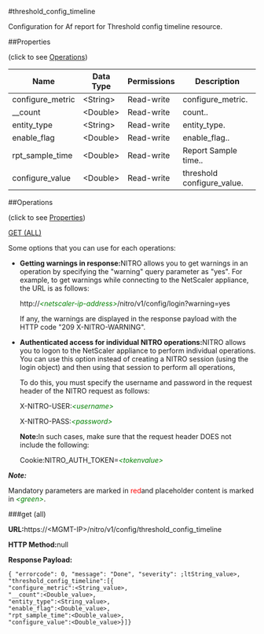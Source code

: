 #threshold_config_timeline

Configuration for Af report for Threshold config timeline resource.


##Properties 
<span>(click to see [Operations](#opera))</span>


<table><thead><tr><th>Name</th><th>Data Type</th><th>Permissions</th><th>Description</th></tr></thead><tbody><tr><td>configure_metric</td><td>&lt;String></td><td>Read-write</td><td>configure_metric.</td></tr><tr><td>__count</td><td>&lt;Double></td><td>Read-write</td><td>count..</td></tr><tr><td>entity_type</td><td>&lt;String></td><td>Read-write</td><td>entity_type.</td></tr><tr><td>enable_flag</td><td>&lt;Double></td><td>Read-write</td><td>enable_flag..</td></tr><tr><td>rpt_sample_time</td><td>&lt;Double></td><td>Read-write</td><td>Report Sample time..</td></tr><tr><td>configure_value</td><td>&lt;Double></td><td>Read-write</td><td>threshold configure_value.</td></tr></tbody></table>
##Operations 
<span>(click to see [Properties](#prope))</span>


[GET (ALL)](#get-)


Some options that you can use for each operations:
<ul><li><p><b>Getting warnings in response:</b>NITRO allows you to get warnings in an operation by specifying the "warning" query parameter as "yes". For example, to get warnings while connecting to the NetScaler appliance, the URL is as follows:</p><p>http://<span style="color:green;font-style:italic;">&lt;netscaler-ip-address&gt;</span>/nitro/v1/config/login?warning=yes</p><p>If any, the warnings are displayed in the response payload with the HTTP code "209 X-NITRO-WARNING".</p></li><li><p><b>Authenticated access for individual NITRO operations:</b>NITRO allows you to logon to the NetScaler appliance to perform individual operations. You can use this option instead of creating a NITRO session (using the login object) and then using that session to perform all operations,</p><p>To do this, you must specify the username and password in the request header of the NITRO request as follows:</p><p>X-NITRO-USER:<span style="color:green;font-style:italic;">&lt;username&gt;</span></p><p>X-NITRO-PASS:<span style="color:green;font-style:italic;">&lt;password&gt;</span></p><p><b>Note:</b>In such cases, make sure that the request header DOES not include the following:</p><p>Cookie:NITRO_AUTH_TOKEN=<span style="color:green;font-style:italic;">&lt;tokenvalue&gt;</span></p></li></ul>



***Note:*** 
Mandatory parameters are marked in <span style="color:#FF0000;">red</span>and placeholder content is marked in <span style="color:green;font-style:italic">&lt;green&gt;</span>.

###get (all)



<b>URL:</b>https://&lt;MGMT-IP&gt;/nitro/v1/config/threshold_config_timeline
<b>HTTP Method:</b>null
<b>Response Payload: </b>```{ "errorcode": 0, "message": "Done", "severity": ;ltString_value>, "threshold_config_timeline":[{"configure_metric":<String_value>,"__count":<Double_value>,"entity_type":<String_value>,"enable_flag":<Double_value>,"rpt_sample_time":<Double_value>,"configure_value":<Double_value>}]}```



